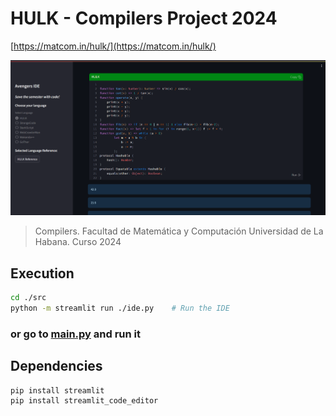 # HULK - Compilers Project 2024

[https://matcom.in/hulk/](https://matcom.in/hulk/)

![IDE](main.png)

> Compilers. Facultad de Matemática y Computación Universidad de La Habana. Curso 2024

## Execution

```bash
cd ./src
python -m streamlit run ./ide.py    # Run the IDE
```

### or go to [main.py](./src/main.py) and run it

## Dependencies

```bash
pip install streamlit
pip install streamlit_code_editor
```

